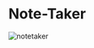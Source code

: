 # Note-Taker
![notetaker](https://user-images.githubusercontent.com/57238759/76031709-e205f700-5efd-11ea-98ff-65c59eeb855d.gif)
